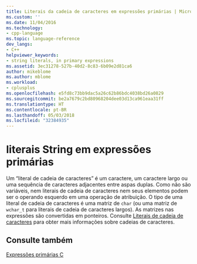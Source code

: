 ```yaml
---
title: Literais da cadeia de caracteres em expressões primárias | Microsoft Docs
ms.custom: ''
ms.date: 11/04/2016
ms.technology:
- cpp-language
ms.topic: language-reference
dev_langs:
- C++
helpviewer_keywords:
- string literals, in primary expressions
ms.assetid: 3ec31278-527b-40d2-8c83-6b09e2d81ca6
author: mikeblome
ms.author: mblome
ms.workload:
- cplusplus
ms.openlocfilehash: e5fd8c73bb9dac5a26c62b86bdc4038bd26a0829
ms.sourcegitcommit: be2a7679c2bd80968204dee03d13ca961eaa31ff
ms.translationtype: HT
ms.contentlocale: pt-BR
ms.lasthandoff: 05/03/2018
ms.locfileid: "32384935"
---
```

# <a name="string-literals-in-primary-expressions"></a>literais String em expressões primárias
Um “literal de cadeia de caracteres” é um caractere, um caractere largo ou uma sequência de caracteres adjacentes entre aspas duplas. Como não são variáveis, nem literais de cadeia de caracteres nem seus elementos podem ser o operando esquerdo em uma operação de atribuição. O tipo de uma literal de cadeia de caracteres é uma matriz de `char` (ou uma matriz de `wchar_t` para literais de cadeia de caracteres largos). As matrizes nas expressões são convertidas em ponteiros. Consulte [Literais de cadeia de caracteres](../c-language/c-string-literals.md) para obter mais informações sobre cadeias de caracteres.  
  
## <a name="see-also"></a>Consulte também  
 [Expressões primárias C](../c-language/c-primary-expressions.md)